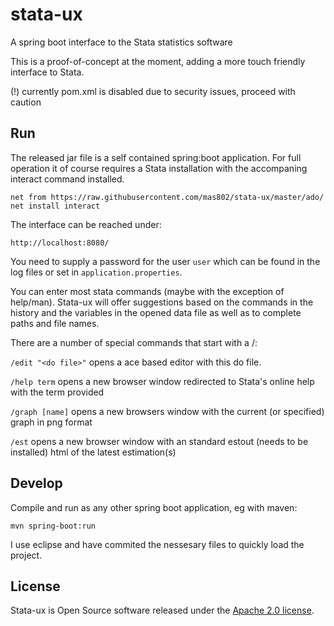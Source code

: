 # stata-ux
A spring boot interface to the Stata statistics software

This is a proof-of-concept at the moment, adding a more touch friendly 
interface to Stata.

(!) currently pom.xml is disabled due to security issues, proceed with caution

## Run

The released jar file is a self contained spring:boot application. For full 
operation it of course requires a Stata installation with the accompaning 
interact command installed.

```
net from https://raw.githubusercontent.com/mas802/stata-ux/master/ado/
net install interact
```

The interface can be reached under: 

```
http://localhost:8080/
```

You need to supply a password for the user  ```user``` which can be found in 
the log files or set in ```application.properties```.

You can enter most stata commands (maybe with the exception of help/man). 
Stata-ux will offer suggestions based on the commands in the history and the 
variables in the opened data file as well as to complete paths and file names.

There are a number of special commands that start with a /:

```/edit "<do file>"``` opens a ace based editor with this do file.

```/help term``` opens a new browser window redirected to Stata's online help 
with the term provided

```/graph [name]``` opens a new browsers window with the current (or specified)
graph in png format

```/est``` opens a new browser window with an standard estout 
(needs to be installed) html of the latest estimation(s)

## Develop

Compile and run as any other spring boot application, eg with maven:

```
mvn spring-boot:run
```

I use eclipse and have commited the nessesary files to quickly load the project.


## License
Stata-ux is Open Source software released under the
[Apache 2.0 license](http://www.apache.org/licenses/LICENSE-2.0.html).
